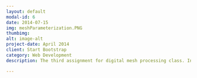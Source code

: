 ```yaml
---
layout: default
modal-id: 6
date: 2014-07-15
img: meshParameterization.PNG
thumbimg:
alt: image-alt
project-date: April 2014
client: Start Bootstrap
category: Web Development
description: The third assignment for digital mesh processing class. In this assignment, we implemented a simple mesh parameterization. In our application, an user can select a patch on a mesh he wishes to parameterize and applies texture to that patch.

---
```

